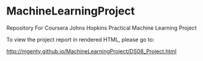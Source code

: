 # MachineLearningProject
Repository For Coursera Johns Hopkins Practical Machine Learning Project

To view the project report in rendered HTML, please go to:

http://mgenty.github.io/MachineLearningProject/DS08_Project.html

